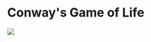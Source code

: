 Conway's Game of Life
=====================

![](https://raw.github.com/Wutzara/conways-game-of-life/master/data/screenshot.png)

